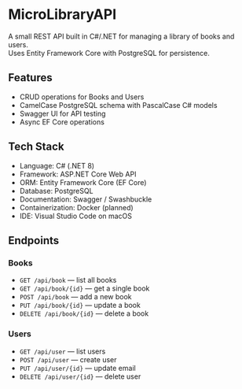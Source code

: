 # MicroLibraryAPI

A small REST API built in C#/.NET for managing a library of books and users.  
Uses Entity Framework Core with PostgreSQL for persistence.

## Features
- CRUD operations for Books and Users
- CamelCase PostgreSQL schema with PascalCase C# models
- Swagger UI for API testing
- Async EF Core operations

## Tech Stack
- Language: C# (.NET 8)
- Framework: ASP.NET Core Web API
- ORM: Entity Framework Core (EF Core)
- Database: PostgreSQL
- Documentation: Swagger / Swashbuckle
- Containerization: Docker (planned)
- IDE: Visual Studio Code on macOS

## Endpoints
### Books
- `GET /api/book` — list all books  
- `GET /api/book/{id}` — get a single book  
- `POST /api/book` — add a new book  
- `PUT /api/book/{id}` — update a book  
- `DELETE /api/book/{id}` — delete a book  

### Users
- `GET /api/user` — list users  
- `POST /api/user` — create user  
- `PUT /api/user/{id}` — update email  
- `DELETE /api/user/{id}` — delete user 
